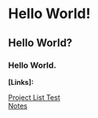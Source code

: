 # Hello World!  
## Hello World?  
### Hello World.  


**\[Links\]:**  

[Project List Test](ProjectList.md)  
[Notes](Notes.md)
